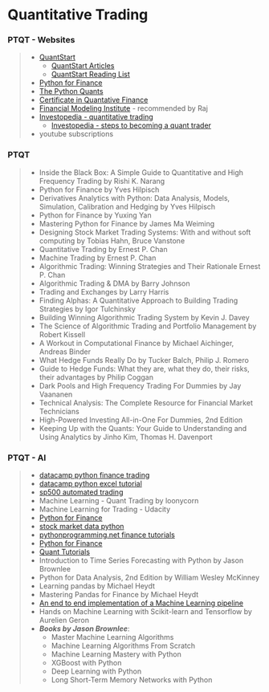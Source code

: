 # Quantitative Trading #

### PTQT - Websites ###
> * [QuantStart](https://www.quantstart.com/)
>   * [QuantStart Articles](https://www.quantstart.com/articles)
>   * [QuantStart Reading List](https://www.quantstart.com/articles/Quantitative-Finance-Reading-List)
> * [Python for Finance](http://www.pythonforfinance.net)
> * [The Python Quants](http://tpq.io/#)
> * [Certificate in Quantative Finance](https://www.cqfinstitute.org)
> * [Financial Modeling Institute](https://fminstitute.com) - recommended by Raj
> * [Investopedia - quantitative trading](http://www.investopedia.com/terms/q/quantitative-trading.asp)
>   * [Investopedia - steps to becoming a quant trader](http://www.investopedia.com/articles/active-trading/112614/steps-becoming-quant-trader.asp?ad=dirN&qo=investopediaSiteSearch&qsrc=0&o=40186)
> * youtube subscriptions

### PTQT ###
> * Inside the Black Box: A Simple Guide to Quantitative and High Frequency Trading by Rishi K. Narang
> * Python for Finance by Yves Hilpisch
> * Derivatives Analytics with Python: Data Analysis, Models, Simulation, Calibration and Hedging by Yves Hilpisch
> * Python for Finance by Yuxing Yan
> * Mastering Python for Finance by James Ma Weiming
> * Designing Stock Market Trading Systems: With and without soft computing by Tobias Hahn, Bruce Vanstone
> * Quantitative Trading by Ernest P. Chan
> * Machine Trading by Ernest P. Chan
> * Algorithmic Trading: Winning Strategies and Their Rationale Ernest P. Chan
> * Algorithmic Trading & DMA by Barry Johnson
> * Trading and Exchanges by Larry Harris
> * Finding Alphas: A Quantitative Approach to Building Trading Strategies by Igor Tulchinsky
> *  Building Winning Algorithmic Trading System by Kevin J. Davey
> * The Science of Algorithmic Trading and Portfolio Management by Robert Kissell
> * A Workout in Computational Finance by Michael Aichinger, Andreas Binder
> * What Hedge Funds Really Do by Tucker Balch, Philip J. Romero
> * Guide to Hedge Funds: What they are, what they do, their risks, their advantages by  Philip Coggan
> * Dark Pools and High Frequency Trading For Dummies by Jay Vaananen
> * Technical Analysis: The Complete Resource for Financial Market Technicians
> * High-Powered Investing All-in-One For Dummies, 2nd Edition
> * Keeping Up with the Quants: Your Guide to Understanding and Using Analytics by Jinho Kim, Thomas H. Davenport

### PTQT - AI ###
> * [datacamp python finance trading](https://www.datacamp.com/community/tutorials/finance-python-trading#gs.BP7ZxCQ)
> * [datacamp python excel tutorial](https://www.datacamp.com/community/tutorials/python-excel-tutorial)
> * [sp500 automated trading](https://www.toptal.com/machine-learning/s-p-500-automated-trading)
> * Machine Learning - Quant Trading by loonycorn
> * Machine Learning for Trading - Udacity
> * [Python for Finance](http://www.mariuszoican.org/python-for-finance.html)
> * [stock market data python](https://ntguardian.wordpress.com/2016/09/19/introduction-stock-market-data-python-1/)
> * [pythonprogramming.net finance tutorials](https://pythonprogramming.net/finance-tutorials/)
> * [Python for Finance](https://www.freetutorials.us/python-for-finance-investment-fundamentals-data-analytics-2/)
> * [Quant Tutorials](https://quantiacs.com/For-Quants/Quant-Tutorials/Videos.aspx)
> * Introduction to Time Series Forecasting with Python by Jason Brownlee
> * Python for Data Analysis, 2nd Edition by William Wesley McKinney
> * Learning pandas by Michael Heydt
> * Mastering Pandas for Finance by Michael Heydt
> * [An end to end implementation of a Machine Learning pipeline](https://spandan-madan.github.io/DeepLearningProject/?imm_mid=0f55ac&cmp=em-data-na-na-newsltr_20170809)
> * Hands on Machine Learning with Scikit-learn and Tensorflow by Aurelien Geron
> * **_Books by Jason Brownlee_**:
>     + Master Machine Learning Algorithms
>     + Machine Learning Algorithms From Scratch
>     + Machine Learning Mastery with Python
>     + XGBoost with Python
>     + Deep Learning with Python
>     + Long Short-Term Memory Networks with Python
    





